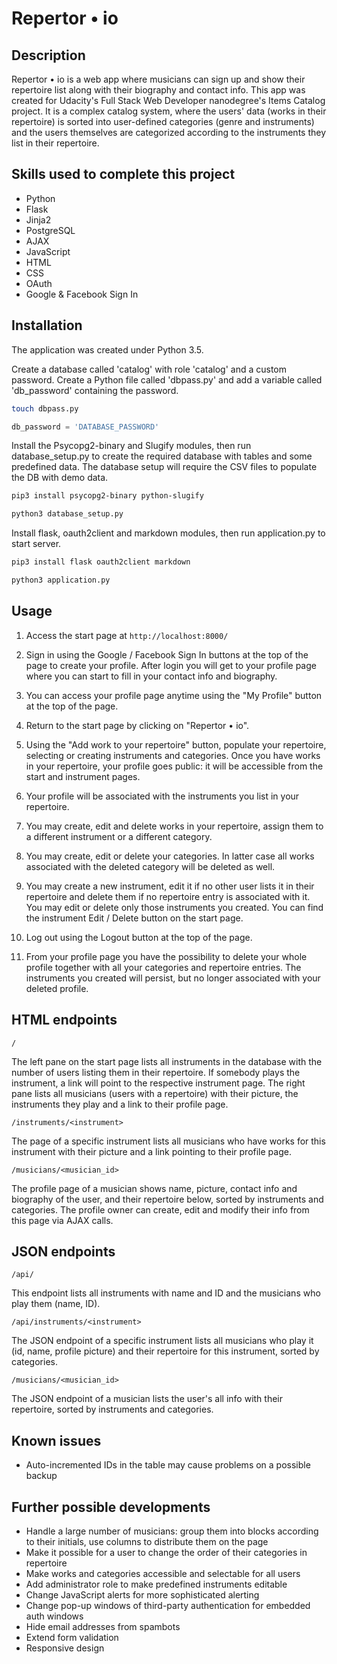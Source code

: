 # Repertor &bull; io

## Description

Repertor &bull; io is a web app where musicians can sign up and show their repertoire list along with their biography and contact info.
This app was created for Udacity's Full Stack Web Developer nanodegree's Items Catalog project.
It is a complex catalog system, where the users' data (works in their repertoire) is sorted into user-defined categories (genre and instruments) and the users themselves are categorized according to the instruments they list in their repertoire.

## Skills used to complete this project

- Python
- Flask
- Jinja2
- PostgreSQL
- AJAX
- JavaScript
- HTML
- CSS
- OAuth
- Google & Facebook Sign In

## Installation

The application  was created under Python 3.5. 

Create a database called 'catalog' with role 'catalog' and a custom password.
Create a Python file called 'dbpass.py' and add a variable called 'db_password' containing the password.

```bash
touch dbpass.py
```

```python
db_password = 'DATABASE_PASSWORD'
```
Install the Psycopg2-binary and Slugify modules, then run database_setup.py to create the required database with tables and some predefined data. The database setup will require the CSV files to populate the DB with demo data.

```bash
pip3 install psycopg2-binary python-slugify

python3 database_setup.py
```
Install flask, oauth2client and markdown modules, then run application.py to start server.

```bash
pip3 install flask oauth2client markdown

python3 application.py
```
## Usage

1. Access the start page at `http://localhost:8000/` 

2. Sign in using the Google / Facebook Sign In buttons at the top of the page to create your profile. After login you will get to your profile page where you can start to fill in your contact info and biography.

3. You can access your profile page anytime using the "My Profile" button at the top of the page.

4. Return to the start page by clicking on "Repertor &bull; io".

5. Using the "Add work to your repertoire" button, populate your repertoire, selecting or creating instruments and categories. Once you have works in your repertoire, your profile goes public: it will be accessible from the start and instrument pages.

6. Your profile will be associated with the instruments you list in your repertoire.

7. You may create, edit and delete works in your repertoire, assign them to a different instrument or a different category.

8. You may create, edit or delete your categories. In latter case all works associated with the deleted category will be deleted as well.

9. You may create a new instrument, edit it if no other user lists it in their repertoire and delete them if no repertoire entry is associated with it. You may edit or delete only those instruments you created. You can find the instrument Edit / Delete button on the start page.

10. Log out using the Logout button at the top of the page.

11. From your profile page you have the possibility to delete your whole profile together with all your categories and repertoire entries. The instruments you created will persist, but no longer associated with your deleted profile.

## HTML endpoints

`/`

The left pane on the start page lists all instruments in the database with the number of users listing them in their repertoire. If somebody plays the instrument, a link will point to the respective instrument page.
The right pane lists all musicians (users with a repertoire) with their picture, the instruments they play and a link to their profile page. 

`/instruments/<instrument>`

The page of a specific instrument lists all musicians who have works for this instrument with their picture and a link pointing to their profile page.

`/musicians/<musician_id>`

The profile page of a musician shows name, picture, contact info and biography of the user, and their repertoire below, sorted by instruments and categories. The profile owner can create, edit and modify their info from this page via AJAX calls.

## JSON endpoints

`/api/`

This endpoint lists all instruments with name and ID and the musicians who play them (name, ID).

`/api/instruments/<instrument>`

The JSON endpoint of a specific instrument lists all musicians who play it (id, name, profile picture) and their repertoire for this instrument, sorted by categories.

`/musicians/<musician_id>`

The JSON endpoint of a musician lists the user's all info with their repertoire, sorted by instruments and categories.

## Known issues

- Auto-incremented IDs in the table may cause problems on a possible backup

## Further possible developments

- Handle a large number of musicians: group them into blocks according to their initials, use columns to distribute them on the page
- Make it possible for a user to change the order of their categories in repertoire
- Make works and categories accessible and selectable for all users
- Add administrator role to make predefined instruments editable
- Change JavaScript alerts for more sophisticated alerting
- Change pop-up windows of third-party authentication for embedded auth windows
- Hide email addresses from spambots
- Extend form validation
- Responsive design